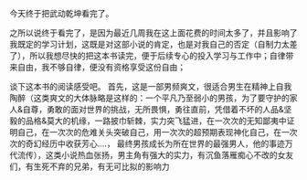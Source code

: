 今天终于把武动乾坤看完了。

之所以说终于看完了，是因为最近几周我在这上面花费的时间太多了，并且影响了我既定的学习计划，这既是对这部小说的肯定，也是对我自己的否定（自制力太差了），所以我想尽快的把这本书读完，便于后续专心的投入学习与工作中；自律带来自由，我不够自律，便没有资格享受这份自由；

谈下这本书的阅读感受吧。
首先，这是一部男频爽文，很适合男生在精神上自我陶醉（这类爽文的大体脉略是这样的：一个平凡乃至弱小的男孩，为了要守护的家人&自尊，勇敢的面对世界的挑战，无所畏惧，勇往直前，凭借着不坏的人品&坚毅的品格&莫大的机缘，一路披巾斩棘，实力突飞猛进，在一次次的无知鄙夷中证明自己，在一次次的危难关头突破自己，用一次次的超预期表现神化自己，在一次次的奇幻经历中收获芳心....， 最终男孩成长为所在世界的最强男人，他的事迹万代流传），这类小说热血张扬，男主角有强大的实力，有沉鱼落雁痴心不改的女友们，有生死不弃的兄弟，有无可比拟的影响力

